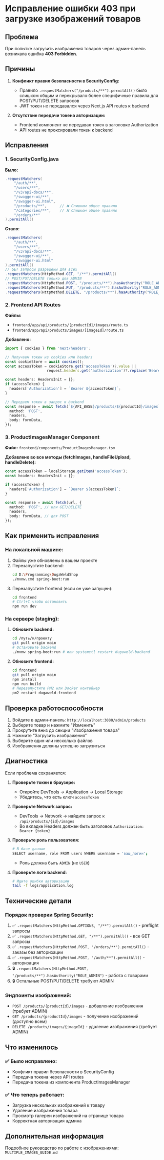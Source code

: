 # Исправление ошибки 403 при загрузке изображений товаров

## Проблема

При попытке загрузить изображения товаров через админ-панель возникала ошибка **403 Forbidden**.

## Причины

1. **Конфликт правил безопасности в SecurityConfig:**
   - Правило `.requestMatchers("/products/**").permitAll()` было слишком общим и перекрывало более специфичные правила для POST/PUT/DELETE запросов
   - JWT токен не передавался через Next.js API routes к backend

2. **Отсутствие передачи токена авторизации:**
   - Frontend компонент не передавал токен в заголовке Authorization
   - API routes не проксировали токен к backend

## Исправления

### 1. SecurityConfig.java

**Было:**
```java
.requestMatchers(
    "/auth/**",
    "/users/**",
    "/v3/api-docs/**",
    "/swagger-ui/**",
    "/swagger-ui.html",
    "/products/**",      // ❌ Слишком общее правило
    "/categories/**",    // ❌ Слишком общее правило
    "/orders/**"
).permitAll()
```

**Стало:**
```java
.requestMatchers(
    "/auth/**",
    "/users/**",
    "/v3/api-docs/**",
    "/swagger-ui/**",
    "/swagger-ui.html"
).permitAll()
// GET запросы разрешены для всех
.requestMatchers(HttpMethod.GET, "/**").permitAll()
// POST/PUT/DELETE только для ADMIN
.requestMatchers(HttpMethod.POST, "/products/**").hasAuthority("ROLE_ADMIN")
.requestMatchers(HttpMethod.PUT, "/products/**").hasAuthority("ROLE_ADMIN")
.requestMatchers(HttpMethod.DELETE, "/products/**").hasAuthority("ROLE_ADMIN")
```

### 2. Frontend API Routes

**Файлы:**
- `frontend/app/api/products/[productId]/images/route.ts`
- `frontend/app/api/products/images/[imageId]/route.ts`

**Добавлено:**
```typescript
import { cookies } from 'next/headers';

// Получаем токен из cookies или headers
const cookieStore = await cookies();
const accessToken = cookieStore.get('accessToken')?.value || 
                   request.headers.get('authorization')?.replace('Bearer ', '');

const headers: HeadersInit = {};
if (accessToken) {
  headers['Authorization'] = `Bearer ${accessToken}`;
}

// Передаем токен в запрос к backend
const response = await fetch(`${API_BASE}/products/${productId}/images`, {
  method: 'POST',
  headers,
  body: formData,
});
```

### 3. ProductImagesManager Component

**Файл:** `frontend/components/ProductImagesManager.tsx`

**Добавлено во все методы (fetchImages, handleFileUpload, handleDelete):**
```typescript
const accessToken = localStorage.getItem('accessToken');
const headers: HeadersInit = {};

if (accessToken) {
  headers['Authorization'] = `Bearer ${accessToken}`;
}

const response = await fetch(url, {
  method: 'POST', // или GET/DELETE
  headers,
  body: formData, // для POST
});
```

## Как применить исправления

### На локальной машине:

1. Файлы уже обновлены в вашем проекте
2. Перезапустите backend:
   ```bash
   cd D:\Programming\DugaWeldShop
   ./mvnw.cmd spring-boot:run
   ```
3. Перезапустите frontend (если он уже запущен):
   ```bash
   cd frontend
   # Ctrl+C чтобы остановить
   npm run dev
   ```

### На сервере (staging):

1. **Обновите backend:**
   ```bash
   cd /путь/к/проекту
   git pull origin main
   # Остановите backend
   ./mvnw spring-boot:run # или systemctl restart dugaweld-backend
   ```

2. **Обновите frontend:**
   ```bash
   cd frontend
   git pull origin main
   npm install
   npm run build
   # Перезапустите PM2 или Docker контейнер
   pm2 restart dugaweld-frontend
   ```

## Проверка работоспособности

1. Войдите в админ-панель: `http://localhost:3000/admin/products`
2. Выберите товар и нажмите "Изменить"
3. Прокрутите вниз до секции "Изображения товара"
4. Нажмите "Загрузить изображения"
5. Выберите один или несколько файлов
6. Изображения должны успешно загрузиться

## Диагностика

Если проблема сохраняется:

1. **Проверьте токен в браузере:**
   - Откройте DevTools → Application → Local Storage
   - Убедитесь, что есть ключ `accessToken`

2. **Проверьте Network запрос:**
   - DevTools → Network → найдите запрос к `/api/products/{id}/images`
   - Во вкладке Headers должен быть заголовок `Authorization: Bearer {token}`

3. **Проверьте роль пользователя:**
   ```bash
   # В базе данных
   SELECT username, role FROM users WHERE username = 'ваш_логин';
   ```
   - Роль должна быть `ADMIN` (не `USER`)

4. **Проверьте логи backend:**
   ```bash
   # Ищите ошибки авторизации
   tail -f logs/application.log
   ```

## Технические детали

### Порядок проверки Spring Security:

1. ✅ `.requestMatchers(HttpMethod.OPTIONS, "/**").permitAll()` - preflight запросы
2. ✅ `.requestMatchers(HttpMethod.GET, "/**").permitAll()` - все GET запросы
3. ✅ `.requestMatchers(HttpMethod.POST, "/orders/**").permitAll()` - заказы без авторизации
4. ✅ `.requestMatchers(HttpMethod.POST, "/auth/**").permitAll()` - авторизация
5. 🔒 `.requestMatchers(HttpMethod.POST, "/products/**").hasAuthority("ROLE_ADMIN")` - работа с товарами
6. 🔒 Остальные POST/PUT/DELETE требуют ADMIN

### Эндпоинты изображений:

- `POST /products/{productId}/images` - добавление изображения (требует ADMIN)
- `GET /products/{productId}/images` - получение изображений (доступно всем)
- `DELETE /products/images/{imageId}` - удаление изображения (требует ADMIN)

## Что изменилось

### ✅ Было исправлено:
- Конфликт правил безопасности в SecurityConfig
- Передача токена через API routes
- Передача токена из компонента ProductImagesManager

### ✅ Что теперь работает:
- Загрузка нескольких изображений к товару
- Удаление изображений товара
- Просмотр галереи изображений на странице товара
- Корректная авторизация админа

## Дополнительная информация

Подробное руководство по работе с изображениями: `MULTIPLE_IMAGES_GUIDE.md`

